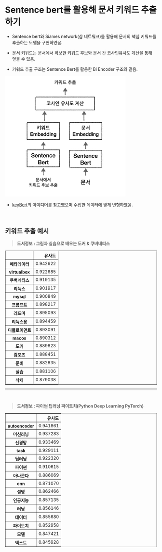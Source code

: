 # Sentence bert를 활용해 문서 키워드 추출하기

- Sentence bert와 Siames network(샴 네트워크)를 활용해 문서의 핵심 키워드를 추출하는 모델을 구현하였음.

- 문서 키워드는 문서에서 확보한 키워드 후보와 문서 간 코사인유사도 계산을 통해 얻을 수 있음.

- 키워드 추출 구조는 Sentence Bert를 활용한 Bi Encoder 구조와 같음.

<img src='../img/key_extraction.png' alt='key_extraction' width='400px'>

<br/>

- [keyBert](https://github.com/MaartenGr/KeyBERT)의 아이디어를 참고했으며 수집한 데이터에 맞게 변형하였음.

<br/>

## 키워드 추출 예시

> **도서정보 : 그림과 실습으로 배우는 도커 & 쿠버네티스**

<table border="1" class="dataframe"> <thead><tr style="text-align: right;"><th></th><th>유사도</th></tr> </thead> <tbody><tr><th>메타데이터</th><td>0.942622</td></tr><tr><th>virtualbox</th><td>0.922685</td></tr><tr><th>쿠버네티스</th><td>0.919135</td></tr><tr><th>리눅스</th><td>0.901917</td></tr><tr><th>mysql</th><td>0.900849</td></tr><tr><th>프롬프트</th><td>0.898217</td></tr><tr><th>레드마</th><td>0.895093</td></tr><tr><th>리눅스용</th><td>0.894459</td></tr><tr><th>디플로이먼트</th><td>0.893091</td></tr><tr><th>macos</th><td>0.890312</td></tr><tr><th>도커</th><td>0.889823</td></tr><tr><th>컴포즈</th><td>0.888451</td></tr><tr><th>준비</th><td>0.882835</td></tr><tr><th>실습</th><td>0.881106</td></tr><tr><th>삭제</th><td>0.879038</td></tr> </tbody></table>

---

<br/>

> **도서정보 : 파이썬 딥러닝 파이토치(Python Deep Learning PyTorch)**

<table border="1" class="dataframe"> <thead> <tr style="text-align: right;"> <th></th> <th>유사도</th> </tr> </thead> <tbody> <tr> <th>autoencoder</th> <td>0.941861</td> </tr> <tr> <th>머신러닝</th> <td>0.937283</td> </tr> <tr> <th>신경망</th> <td>0.933469</td> </tr> <tr> <th>task</th> <td>0.929111</td> </tr> <tr> <th>딥러닝</th> <td>0.922320</td> </tr> <tr> <th>파이썬</th> <td>0.910615</td> </tr> <tr> <th>아나콘다</th> <td>0.886069</td> </tr> <tr> <th>cnn</th> <td>0.871070</td> </tr> <tr> <th>설명</th> <td>0.862466</td> </tr> <tr> <th>인공지능</th> <td>0.857135</td> </tr> <tr> <th>러닝</th> <td>0.856146</td> </tr> <tr> <th>데이터</th> <td>0.855680</td> </tr> <tr> <th>파이토치</th> <td>0.852958</td> </tr> <tr> <th>모델</th> <td>0.847421</td> </tr> <tr> <th>텍스트</th> <td>0.845928</td> </tr> </tbody></table>
